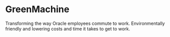 # GreenMachine
Transforming the way Oracle employees commute to work.
Environmentally friendly and lowering costs and time it takes to get to work.
